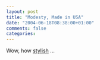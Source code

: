 ```yaml
---
layout: post
title: "Modesty, Made in USA"
date: "2004-06-18T08:38:00+01:00"
comments: false
categories: 
---
```


<p>Wow, how <a href="http://www.modestapparelusa.com/modest_dresses.html">stylish</a> &#8230;</p>


